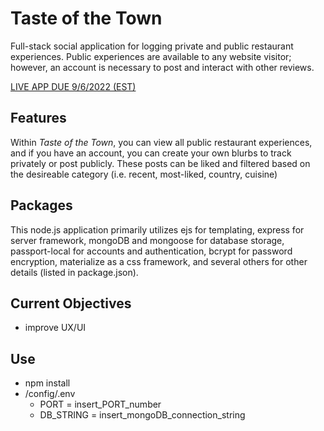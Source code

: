 # Taste of the Town

Full-stack social application for logging private and public restaurant experiences. Public experiences are available to any website visitor; however, an account is necessary to post and interact with other reviews.

[LIVE APP DUE 9/6/2022 (EST)](https://www.google.com/ "Taste of the Town")

## Features

Within *Taste of the Town*, you can view all public restaurant experiences, and if you have an account, you can create your own blurbs to track privately or post publicly. These posts can be liked and filtered based on the desireable category (i.e. recent, most-liked, country, cuisine)

## Packages

This node.js application primarily utilizes ejs for templating, express for server framework, mongoDB and mongoose for database storage, passport-local for accounts and authentication, bcrypt for password encryption, materialize as a css framework, and several others for other details (listed in package.json).

## Current Objectives

- improve UX/UI

## Use

- npm install
- /config/.env
  - PORT = insert_PORT_number
  - DB_STRING = insert_mongoDB_connection_string